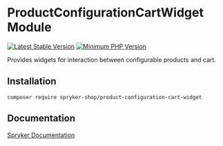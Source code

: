 # ProductConfigurationCartWidget Module
[![Latest Stable Version](https://poser.pugx.org/spryker-shop/product-configuration-cart-widget/v/stable.svg)](https://packagist.org/packages/spryker-shop/product-configuration-cart-widget)
[![Minimum PHP Version](https://img.shields.io/badge/php-%3E%3D%207.4-8892BF.svg)](https://php.net/)

Provides widgets for interaction between configurable products and cart.

## Installation

```
composer require spryker-shop/product-configuration-cart-widget
```

## Documentation

[Spryker Documentation](https://academy.spryker.com/developing_with_spryker/module_guide/modules.html)
